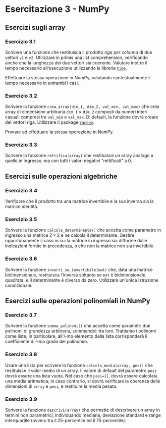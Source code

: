 # Esercitazione 3 - NumPy

## Esercizi sugli array

<!-- !!!tip "Soluzioni"
    Le soluzioni a questi esercizi sono disponibili in [questo notebook](https://github.com/anhelus/pcs-exercises/blob/master/01_libs/04_numpy_exercises.ipynb). -->

### Esercizio 3.1

Scrivere una funzione che restituisca il prodotto *riga per colonna* di due vettori `v1` e `v2`. Utilizzare in primis una list comprehension, verificando anche che la lunghezza dei due vettori sia coerente. Valutare inoltre il tempo necessario all'esecuzione utilizzando la libreria [`time`](https://docs.python.org/3/library/time.html).

Effettuare la stessa operazione in NumPy, valutando contestualmente il tempo necessario in entrambi i casi.

### Esercizio 3.2

Scrivere la funzione `crea_array(dim_1, dim_2, val_min, val_max)` che crea array di dimensione arbitraria `dim_1` $\times$ `dim_2` composti da numeri interi casuali compresi tra `val_min` e `val_max`. Di default, la funzione dovrà creare dei vettori riga. Utilizzare il package [`random`](https://docs.python.org/3/library/random.html).

Provare ad effettuare la stessa operazione in NumPy.

### Esercizio 3.3

Scrivere la funzione `rettifica(array)` che restituisce un array analogo a quello in ingresso, ma con tutti i valori negativi "rettificati" a $0$.

## Esercizi sulle operazioni algebriche

### Esercizio 3.4

Verificare che il prodotto tra una matrice invertibile e la sua inversa sia la matrice identità.

### Esercizio 3.5

Scrivere la funzione `calcola_determinante()` che accetta come parametro in ingresso una matrice $2 \times 2$ e ne calcola il determinante. Gestire opportunamente il caso in cui la matrice in ingresso sia difforme dalle indicazioni fornite in precedenza, o che non la matrice non sia invertibile.

### Esercizio 3.6

Scrivere la funzione `inverti_se_invertibile(mat)` che, data una matrice bidimensionale, restituisca l'inversa soltanto se `mat` è bidimensionale, quadrata, e il determinante è diverso da zero. Utilizzare un'unica istruzione condizionale.

## Esercizi sulle operazioni polinomiali in NumPy

### Esercizio 3.7

Scrivere la funzione `somma_polinomi()` che accetta come parametri due polinomi di grandezza arbitraria, sommandoli tra loro. Trattiamo i polinomi come liste; in particolare, all'$i$-mo elemento della lista corrisponderà il coefficiente di $i$-mo grado del polinomio.

### Esercizio 3.8

Usare una lista per scrivere la funzione `calcola_media(array, pesi)` che restituisce il valor medio di un array. Il valore di default del parametro `pesi` dovrà essere una lista vuota. Nel caso che `pesi=[]`, dovrà essere calcolata una media aritmetica; in caso contrario, si dovrà verificare la coerenza delle dimensioni di `array` e `pesi`, e restituire la media pesata.

### Esercizio 3.9

Scrivere la funzione `descrivi(array)` che permette di descrivere un array in termini non parametrici, individuando mediana, deviazione standard e range interquartile (ovvero tra il 25-percentile ed il 75-percentile).

<!-- **Soluzione**

Definiamo innanzitutto la funzione `riga_per_colonna`, la quale accetta due array in ingresso e, se le dimensioni sono coerenti, effettua la moltiplicazione riga per colonna.

Una possibile forma per la funzione è la seguente:

```py linenums="1"
def riga_per_colonna(v1, v2):
	tic = time()
	if v1.shape[0] == 1:
		if v2.shape[1] == 1 and v1.shape[1] == v2.shape[0]:
			prod = sum([v1[0][i] * v2[i] for i in range(v2.shape[0])])
	elif v2.shape[0] == 1:
		if v1.shape[1] == 1 and v2.shape[1] == v1.shape[0]:
			prod = sum([v1[i] * v2[0][i] for i in range(v1.shape[0])])
	else:
		return 'Le dimensioni non sono coerenti!'
	toc = time()
	return prod, toc - tic
```

In particolare:

* alla riga 2, lanciamo il timer di inizio chiamata a funzione;
* alle righe 3-4, se il vettore `v1` è un vettore riga, allora andiamo a controllare che il vettore `v2` sia un vettore colonna;
* alla riga 5, se il controllo precedente è andato per il verso giusto, usiamo una list comprehension per fare il prodotto riga per colonna;
* alle righe 6-8, effettuiamo le operazioni duali alle precedenti;
* alla riga 11, lanciamo il timer di fine chiamata a funzione;
* alla riga 12, restituiamo il prodotto ed il tempo trascorso.

Proviamo la nostra funzione:

```py
v1 = np.array([[1,2,3,4]])
v2 = np.array([[1],[2],[3],[4]])

res, elapsed = riga_per_colonna(v1, v2)
print(elapsed)
```

L'equivalente operazione in NumPy è data da:

```py
res = np.dot(v1, v2)
``` -->

<!-- **Soluzione**

Una possibile soluzione è la seguente:

```py linenums="1"
def crea_array(dim_1, dim_2=1, val_min=0, val_max=100):
	rows = [[randint(val_min, val_max) for i in range(dim_2)] for j in range(dim_1)]
	return np.array(rows)
```

Alla riga 2 utilizziamo due list comprehension, l'una annidata nell'altra. In particolare, nella list comprehension più interna, andremo a generare `dim_2` valori interi casuali compresi tra `val_min` e `val_max`, mentre in quella più esterna ripeteremo l'operazione definita dalla lista più interna `dim_1` volte. Il valore ottenuto è quindi restituito alla riga 3.

Con NumPy potremo ovviamente utilizzare il metodo [`randint`](https://numpy.org/doc/stable/reference/random/generated/numpy.random.randint.html):

```py
from numpy import random

a_1 = random.randint(0, 100, (4, 1))
a_2 = random.randint(0, 100, (2, 2))
``` -->

<!-- **Soluzione**

Per risolvere questo problema, possiamo sfruttare il concetto di *maschera booleana*. In particolare, se provassimo a scrivere un'espressione del tipo:

```py
>>> a = np.array([1, 2, -1, 2])
>>> [a < 0]
```

l'interprete ci restituirebbe una maschera fatta di soli booleani:

```py
[array([False, False,  True, False])]
```

Questa maschera può essere utilizzata per accedere agli elementi dell'array `a` il cui corrispondente elemento nella maschera è a `True`. In pratica, nell'esempio precedente, accederemo esclusivamente all'elemento in posizione $3$:

```py
>>> a[a < 0]
array([-1])
```

Ovviamente, possiamo utilizzare questa maschera anche per assegnare dei nuovi valori agli elementi acceduti. Quindi, scrivendo:

```py
>>> a[a < 0] = 0
```

andremo a modificare l'array `a` come segue:

```py
array([1, 2, 0, 2])
```

Di conseguenza, potremo scrivere la funzione rettifica come segue:

```py
def rettifica(array):
    array[array < 0] = 0
    return array
``` -->

<!-- **Soluzione**

Per verificare questo assunto ci basta utilizzare la funzione `inv` per calcolare la matrice inversa:

```py
mat = np.array([[5, 0, 1], [0, 2, 2], [0, 0, 3]])
mat_inv = np.linalg.inv(mat)
```

Conseguentemente, utilizzando la funzione `dot`, potremo fare il prodotto matriciale tra `mat`e `mat_inv`, verificando che sia pari alla matrice identità (in questo caso di ordine 3):

```py
np.eye(3) == mat.dot(mat_inv)
``` -->

<!-- **Soluzione**

Ricordiamo che il calcolo del determinante di una matrice $2 \times 2$ è dato dalla differenza tra il prodotto degli elementi sulla diagonale e quello dei restanti elementi.

Per cui, la funzione `calcola_determinante()` potrà essere scritta come segue:

```py linenums=1"
def calcola_determinante(mat):
    if len(mat.shape) == 2 and mat.shape[0] == mat.shape[1] and mat.shape[0] == 2:
        return mat[0][0] * mat[1][1] - mat[0][1] * mat[1][0]
    raise ValueError('La matrice non ha le dimensioni attese.')
```

In particolare:

* alla riga 2, verifichiamo che la matrice sia bidimensionale ed abbia dimensioni $2 \times 2$;
* alla riga 3, calcoliamo il determinante;
* alla riga 4, lanciamo un errore nel caso la matrice non abbia dimensioni $2 \times 2$. -->

<!-- **Soluzione**

In questo caso, potremo utilizzare i metodi messi a disposizione da NumPy. Tuttavia, dovremo verificare contemporaneamente che:

* `shape` di `mat` sia pari a `2` (e, quindi, la matrice sia bidimensionale);
* la prima dimensione sia uguale alla seconda;
* che il determinante sia diverso da zero (e, quindi, la matrice risulti essere invertibile).

Di seguito, una possibile soluzione:

```py
def inverti_se_invertibile(mat):
    if len(mat.shape) == 2 \
        and mat.shape[0] == mat.shape[1] \
        and linalg.det(mat) != 0:
        return linalg.inv(mat)
    raise ValueError('La matrice passata non è invertibile.')
``` -->

<!-- **Soluzione**

Per prima cosa, dovremo verificare le lunghezze dei polinomi e, qualora queste non siano coerenti, andare ad inserire un numero di coefficienti adeguato.

```py linenums="1"
def somma_polinomi(pol_1, pol_2):
    if len(pol_1) < len(pol_2):
        while len(pol_1) < len(pol_2):
            pol_1.insert(0, 0)
    elif len(pol_2) < len(pol_1):
        while len(pol_2) < len(pol_1):
            pol_2.insert(0, 0)
    return [(pol_1[i] + pol_2[i]) for i in range(len(pol_1))]
```

In pratica:

* alle righe 2 - 5, verifichiamo se la lunghezza di pol_1 è inferiore a quella di pol_2 e, se questo è vero, andiamo ad inserire tanti zeri quanti sono i coefficienti "mancanti";
* alle righe 6 - 8, effettuiamo la stessa operazione a polinomi invertiti;
* alla riga 9, andiamo a restituire la somma *elemento per elemento* dei coefficienti del polinomio. -->

<!-- **Soluzione**

Una possibile soluzione è la seguente:

```py linenums="1"
def calcola_media(array, pesi=[]):
    if len(pesi) == 0:
        return sum(array) / len(array)
    else:
        if len(pesi) == len(array):
            return sum([(pesi[i] * array[i]) for i in range(len(array))]) / len(array)
    raise ValueError('La lunghezza dei pesi non corrisponde a quella degli array.')

calcola_media([5, 4, 5])
calcola_media([5, 4, 5], [0, 1, 0])
calcola_media([5, 4, 5], [0, 1])
```

In pratica:

* alla riga 2, verifichiamo che `pesi` sia una lista vuota;
* alla riga 3, calcoliamo la media aritmetica come somma degli elementi di `array` diviso la lunghezza dello stesso;
* nel caso `pesi` non sia una lista vuota, alla riga 5 viene verificato che `pesi` ed `array` abbiano la stessa lunghezza;
* se ciò avviene, alla riga 6 viene creata una list comprehension moltiplicando l'$i$-mo elemento di `pesi` per il corrispondente elemento di `array`; questa sarà quindi suddiviso per il numero di elementi di `array`. -->

<!-- **Soluzione**

La funzione `descrivi` può essere definita come segue:

```py
def descrivi(array):
    return (
        np.median(array),
        np.std(array),
        np.percentile(array, 25) - np.percentile(array, 75))

descrivi(np.array([3, 5, 3, 2, 1, 8]))
```

In pratica, la funzione restituisce mediana, deviazione standard e range interquartile usando le rispettive funzioni NumPy, e restituendo il tutto in una tupla. -->
